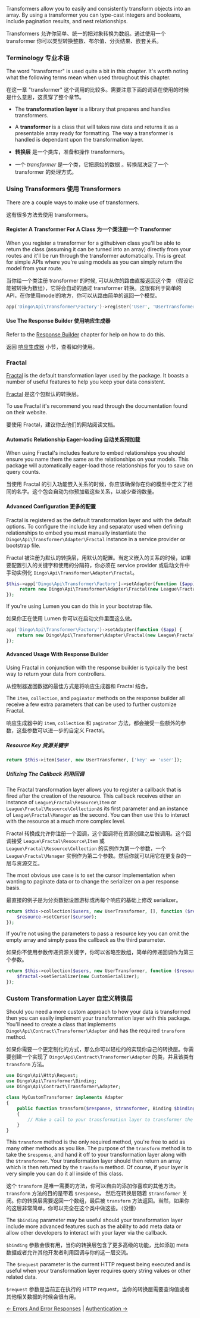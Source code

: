 Transformers allow you to easily and consistently transform objects into an array. By using a transformer you can type-cast integers and booleans, include pagination results, and nest relationships.

Transformers 允许你简单、统一的把对象转换为数组。通过使用一个 transformer 你可以类型转换整数、布尔值、分页结果、嵌套关系。

### Terminology 专业术语

The word "transformer" is used quite a bit in this chapter. It's worth noting what the following terms mean when used throughout this chapter.

在这一章 "transformer" 这个词用的比较多。需要注意下面的词语在使用的时候是什么意思，这贯穿了整个章节。

- The **transformation layer** is a library that prepares and handles transformers.
- A **transformer** is a class that will takes raw data and returns it as a presentable array ready for formatting. The way a transformer is handled is dependant upon the transformation layer.

- **转换层** 是一个类库，准备和操作 transformers。
- 一个 *transformer* 是一个类，它把原始的数据 。转换层决定了一个 transformer 的处理方式。

### Using Transformers 使用 Transformers

There are a couple ways to make use of transformers.

这有很多方法去使用 transformers。

#### Register A Transformer For A Class 为一个类注册一个 Transformer

When you register a transformer for a githubiven class you'll be able to return the class (assuming it can be turned into an array) directly from your routes and it'll
be run through the transformer automatically. This is great for simple APIs where you're using models as you can simply return the model from your route.

当你给一个类注册 transformer 的时候, 可以从你的路由直接返回这个类 （假设它能被转换为数组），它将会自动的通过 transformer 转换。这很有利于简单的 API，在你使用model的地方，你可以从路由简单的返回一个模型。

```php
app('Dingo\Api\Transformer\Factory')->register('User', 'UserTransformer');
```

#### Use The Response Builder 使用响应生成器

Refer to the [Response Builder](https://github.com/liyu001989/dingo-api-wiki-zh/blob/master/Responses#response-builder.md) chapter for help on how to do this.

返回 [响应生成器](https://github.com/liyu001989/dingo-api-wiki-zh/blob/master/Responses#response-builder.md) 小节，查看如何使用。

### Fractal

[Fractal](http://fractal.thephpleague.com) is the default transformation layer used by the package. It boasts a number of useful features to help you keep your data consistent.

[Fractal](http://fractal.thephpleague.com) 是这个包默认的转换层。

To use Fractal it's recommend you read through the documentation found on their website.

要使用 Fractal，建议你去他们的网站阅读文档。

#### Automatic Relationship Eager-loading 自动关系预加载

When using Fractal's includes feature to embed relationships you should ensure you name them the same as the relationships on your models. This package will automatically eager-load those relationships for you to save on query counts.

当使用 Fractal 的引入功能嵌入关系的时候，你应该确保你在你的模型中定义了相同的名字。这个包会自动为你预加载这些关系，以减少查询数量。

#### Advanced Configuration 更多的配置

Fractal is registered as the default transformation layer and with the default options. To configure the include key and separator used when defining relationships to embed you must manually instantiate the `Dingo\Api\Transformer\Adapter\Fractal` instance in a service provider or bootstrap file.

Fractal 被注册为默认的转换层，用默认的配置。当定义嵌入的关系的时候，如果要配置引入的关键字和使用的分隔符，你必须在 service provider 或启动文件中手动实例化 `Dingo\Api\Transformer\Adapter\Fractal`。

```php
$this->app['Dingo\Api\Transformer\Factory']->setAdapter(function ($app) {
     return new Dingo\Api\Transformer\Adapter\Fractal(new League\Fractal\Manager, 'include', ',');
});
```

If you're using Lumen you can do this in your bootstrap file.

如果你正在使用 Lumen 你可以在启动文件里面这么做。

```php
app('Dingo\Api\Transformer\Factory')->setAdapter(function ($app) {
    return new Dingo\Api\Transformer\Adapter\Fractal(new League\Fractal\Manager, 'include', ',');
});
```

#### Advanced Usage With Response Builder

Using Fractal in conjunction with the response builder is typically the best way to return your data from controllers.

从控制器返回数据的最佳方式是将响应生成器和 Fractal 结合。

The `item`, `collection`, and `paginator` methods on the response builder all receive a few extra parameters that can be used to further customize Fractal.

响应生成器中的 `item`, `collection` 和  `paginator` 方法，都会接受一些额外的参数，这些参数可以进一步的自定义 Fractal。

##### Resource Key 资源关键字

```php
return $this->item($user, new UserTransformer, ['key' => 'user']);
```

##### Utilizing The Callback 利用回调

The Fractal transformation layer allows you to register a callback that is fired after the creation of the resource. This callback receives either an instance of `League\Fractal\Resource\Item` or `League\Fractal\Resource\Collection`as its first parameter and an instance of `League\Fractal\Manager` as the second. You can then use this to interact with the resource at a much more complex level.

Fractal 转换成允许你注册一个回调，这个回调将在资源创建之后被调用。这个回调接受 `League\Fractal\Resource\Item` 或 `League\Fractal\Resource\Collection` 的实例作为第一个参数，一个 `League\Fractal\Manager` 实例作为第二个参数。然后你就可以用它在更复杂的一层与资源交互。

The most obvious use case is to set the cursor implementation when wanting to paginate data or to change the serializer on a per response basis.

最直接的例子是为分页数据设置游标或再每个响应的基础上修改 serializer。

```php
return $this->collection($users, new UserTransformer, [], function ($resource, $fractal) {
    $resource->setCursor($cursor);
});
```

If you're not using the parameters to pass a resource key you can omit the empty array and simply pass the callback as the third parameter.

如果你不使用参数传递资源关键字，你可以省略空数组，简单的传递回调作为第三个参数。

```php
return $this->collection($users, new UserTransformer, function ($resource, $fractal) {
    $fractal->setSerializer(new CustomSerializer);
});
```

### Custom Transformation Layer 自定义转换层

Should you need a more custom approach to how your data is transformed then you can easily implement your transformation layer with this package. You'll need to create a class that implements `Dingo\Api\Contract\Transformer\Adapter` and has the required `transform` method.

如果你需要一个更定制化的方式，那么你可以轻松的的实现你自己的转换层。你需要创建一个实现了 `Dingo\Api\Contract\Transformer\Adapter`  的类，并且该类有 `transform` 方法。

```php
use Dingo\Api\Http\Request;
use Dingo\Api\Transformer\Binding;
use Dingo\Api\Contract\Transformer\Adapter;

class MyCustomTransformer implements Adapter
{
    public function transform($response, $transformer, Binding $binding, Request $request)
    {
        // Make a call to your transformation layer to transformer the given response.
    }
}
```

This `transform` method is the only required method, you're free to add as many other methods as you like. The purpose of the `transform` method is to take the `$response`, and hand it off to your transformation layer along with the `$transformer`. Your transformation layer should then return an array which is then returned by the `transform` method. Of course, if your layer is very simple you can do it all inside of this class.

这个 `transform` 是唯一需要的方法，你可以自由的添加你喜欢的其他方法。`transform`  方法的目的是带着 `$response`， 然后在转换层随着 `$transformer` 关闭。你的转换层需要返回一个数组，最后被 `transform` 方法返回。当然，如果你的这层非常简单，你可以完全在这个类中做这些。（没懂）

The `$binding` parameter may be useful should your transformation layer include more advanced features such as the ability to add meta data or allow other developers to interact with your layer via the callback.

`$binding` 参数会很有用，当你的转换层包含了更多高级的功能，比如添加 meta 数据或者允许其他开发者利用回调与你的这一层交流。

The `$request` parameter is the current HTTP request being executed and is useful when your transformation layer requires query string values or other related data.

`$request` 参数是当前正在执行的 HTTP request，当你的转换层需要查询值或者其他相关数据的时候会很有用。

[← Errors And Error Responses](https://github.com/liyu001989/dingo-api-wiki-zh/blob/master/Errors-And-Error-Responses.md) | [Authentication →](https://github.com/liyu001989/dingo-api-wiki-zh/blob/master/Authentication.md)
